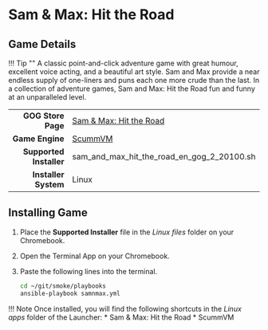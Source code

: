 # Sam & Max: Hit the Road

## Game Details

!!! Tip ""
    A classic point-and-click adventure game with great humour, excellent voice acting, and a beautiful art style.  Sam and Max provide a near endless supply of one-liners and puns each one more crude than the last.  In a collection of adventure games, Sam and Max: Hit the Road fun and funny at an unparalleled level.

|  |  |
|--:|:--|
| **GOG Store Page** | [Sam & Max: Hit the Road](https://www.gog.com/game/sam_max_hit_the_road) |
| **Game Engine** | [ScummVM](https://www.scummvm.org/) |
| **Supported Installer** | sam_and_max_hit_the_road_en_gog_2_20100.sh |
| **Installer System** | Linux |

## Installing Game
1. Place the **Supported Installer** file in the *Linux files* folder on your Chromebook.
1. Open the Terminal App on your Chromebook.
1. Paste the following lines into the terminal.

   ~~~bash
   cd ~/git/smoke/playbooks
   ansible-playbook samnmax.yml
   ~~~
!!! Note
    Once installed, you will find the following shortcuts in the *Linux apps* folder of the Launcher:
    * Sam & Max: Hit the Road
    * ScummVM